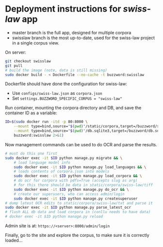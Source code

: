# Deployment instructions for *swiss-law* app

* master branch is the full app, designed for multiple corpora
* swisslaw branch is the most up-to-date, used for the swiss-law project in a single corpus view.

On server:

```bash
git checkout swisslaw
git pull
# build the image (note, data is still missing)
sudo docker build - < Dockerfile --no-cache -t buzzword:swisslaw
```

Dockerfile should have done the configuration for swiss-law:

* Use `configs/swiss-law.json` as `corpora.json`
* Set `settings.BUZZWORD_SPECIFIC_CORPUS = "swiss-law"`

Run container, mounting the corpora directory and DB, and save the container ID as a variable:

```bash
ID=$(sudo docker run -itd -p 80:8000 \
    --mount type=bind,source="$(pwd)"/static/corpora,target=/buzzword/static/corpora \
    --mount type=bind,source="$(pwd)"/db.sqlite3,target=/buzzword/db.sqlite3 \
    buzzword:swisslaw 2>&1)
```

Now management commands can be used to do OCR and parse the results.


```bash
# must do this one first
sudo docker exec -it $ID python manage.py migrate && \
    # load language model info
    sudo docker exec -it $ID python manage.py load_languages && \
    # loads contents of corpora.json into models
    sudo docker exec -it $ID python manage.py load_corpora && \
    # do ocr for corpora with pdfs=True (accepts slug as arg)
    # for this there should be data in static/corpora/swiss-law/tiff
    sudo docker exec -it $ID python manage.py do_ocr && \
    # create our superusers, who can access admin/login
    sudo docker exec -it $ID python manage.py createsuperuser
# dump latest OCR edits to static/corpora/swiss-law/txt and parse it
sudo docker exec -it $ID python manage.py parse_latest_ocr
# flush ALL db data and load corpora in (conllu needs to have data)
# docker exec -it $ID python manage.py reload
```

Admin site is at: `https://<server>:8000/admin/login`

Finally, go to the site and explore the corpus, to make sure it is correctly loaded...
